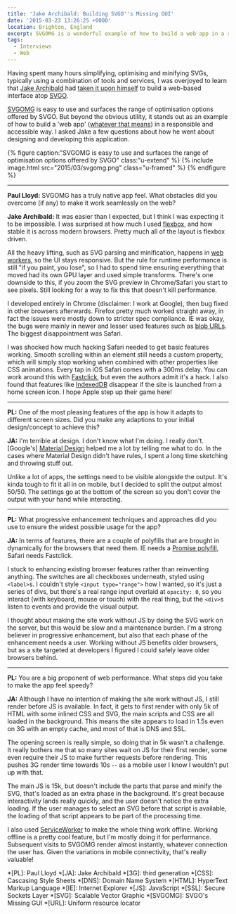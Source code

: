 ```yaml
---
title: 'Jake Archibald: Building SVGO''s Missing GUI'
date: '2015-03-23 13:26:25 +0000'
location: Brighton, England
excerpt: SVGOMG is a wonderful example of how to build a web app in a responsible and accessible way. I asked its creator, Jake Archibald, a few questions about how he designed and developed this native-feeling SVG optimisation app.
tags:
  - Interviews
  - Web
---
```

Having spent many hours simplifying, optimising and minifying SVGs, typically using a combination of tools and services, I was overjoyed to learn that [Jake Archibald][1] had [taken it upon himself][2] to build a web-based interface atop [SVGO][3].

[SVGOMG][4] is easy to use and surfaces the range of optimisation options offered by SVGO. But beyond the obvious utility, it stands out as an example of how to build a 'web app' ([whatever that means][5]) in a responsible and accessible way. I asked Jake a few questions about how he went about designing and developing this application.

{% figure caption:"SVGOMG is easy to use and surfaces the range of optimisation options offered by SVGO" class:"u-extend" %}
{% include image.html src="2015/03/svgomg.png" class="u-framed" %}
{% endfigure %}

---

**Paul Lloyd:** SVGOMG has a truly native app feel. What obstacles did you overcome (if any) to make it work seamlessly on the web?

**Jake Archibald:** It was easier than I expected, but I think I was expecting it to be impossible. I was surprised at how much I used [flexbox][6], and how stable it is across modern browsers. Pretty much all of the layout is flexbox driven.

All the heavy lifting, such as SVG parsing and minification, happens in [web workers][7], so the UI stays responsive. But the rule for runtime performance is still "if you paint, you lose", so I had to spend time ensuring everything that moved had its own GPU layer and used simple transforms. There's one downside to this, if you zoom the SVG preview in Chrome/Safari you start to see pixels. Still looking for a way to fix this that doesn't kill performance.

I developed entirely in Chrome (disclaimer: I work at Google), then bug fixed in other browsers afterwards. Firefox pretty much worked straight away, in fact the issues were mostly down to stricter spec compliance. IE was okay, the bugs were mainly in newer and lesser used features such as [blob URLs][8]. The biggest disappointment was Safari.

I was shocked how much hacking Safari needed to get basic features working. Smooth scrolling within an element still needs a custom property, which will simply stop working when combined with other properties like CSS animations. Every tap in iOS Safari comes with a 300ms delay. You can work around this with [Fastclick][9], but even the authors admit it's a hack. I also found that features like [IndexedDB][10] disappear if the site is launched from a home screen icon. I hope Apple step up their game here!

---

**PL:** One of the most pleasing features of the app is how it adapts to different screen sizes. Did you make any adaptions to your initial design/concept to achieve this?

**JA:** I'm terrible at design. I don't know what I'm doing. I really don't. [Google's]  [Material Design][11] helped me a lot by telling me what to do. In the cases where Material Design didn't have rules, I spent a long time sketching and throwing stuff out.

Unlike a lot of apps, the settings need to be visible alongside the output. It's kinda tough to fit it all in on mobile, but I decided to split the output almost 50/50. The settings go at the bottom of the screen so you don't cover the output with your hand while interacting.

---

**PL:** What progressive enhancement techniques and approaches did you use to ensure the widest possible usage for the app?

**JA:** In terms of features, there are a couple of polyfills that are brought in dynamically for the browsers that need them. IE needs a [Promise polyfill][12], Safari needs Fastclick.

I stuck to enhancing existing browser features rather than reinventing anything. The switches are all checkboxes underneath, styled using `<label>`s. I couldn't style `<input type="range">` how I wanted, so it's just a series of divs, but there's a real range input overlaid at `opacity: 0`, so you interact (with keyboard, mouse or touch) with the real thing, but the `<div>`s listen to events and provide the visual output.

I thought about making the site work without JS by doing the SVG work on the server, but this would be slow and a maintenance burden. I'm a strong believer in progressive enhancement, but also that each phase of the enhancement needs a user. Working without JS benefits older browsers, but as a site targeted at developers I figured I could safely leave older browsers behind.

---

**PL:** You are a big proponent of web performance. What steps did you take to make the app feel speedy?

**JA:** Although I have no intention of making the site work without JS, I still render before JS is available. In fact, it gets to first render with only 5k of HTML with some inlined CSS and SVG, the main scripts and CSS are all loaded in the background. This means the site appears to load in 1.5s even on 3G with an empty cache, and most of that is DNS and SSL.

The opening screen is really simple, so doing that in 5k wasn't a challenge. It really bothers me that so many sites wait on JS for their first render, some even require their JS to make further requests before rendering. This pushes 3G render time towards 10s -- as a mobile user I know I wouldn't put up with that.

The main JS is 15k, but doesn't include the parts that parse and minify the SVG, that's loaded as an extra phase in the background. It's great because interactivity lands really quickly, and the user doesn't notice the extra loading. If the user manages to select an SVG before that script is available, the loading of that script appears to be part of the processing time.

I also used [ServiceWorker][13] to make the whole thing work offline. Working offline is a pretty cool feature, but I'm mostly doing it for performance. Subsequent visits to SVGOMG render almost instantly, whatever connection the user has. Given the variations in mobile connectivity, that's really valuable!

[1]: http://jakearchibald.com
[2]: http://sarasoueidan.com/blog/svgo-tools/
[3]: https://github.com/svg/svgo
[4]: https://jakearchibald.github.io/svgomg/
[5]: https://adactio.com/journal/6246
[6]: http://www.w3.org/TR/css-flexbox-1/
[7]: http://www.w3.org/TR/workers/
[8]: http://www.w3.org/TR/FileAPI/#url
[9]: http://labs.ft.com/articles/ft-fastclick/
[10]: http://www.w3.org/TR/IndexedDB/
[11]: http://www.google.com/design/spec/material-design/introduction.html
[12]: https://github.com/jakearchibald/es6-promise
[13]: http://www.w3.org/TR/service-workers/

*[PL]: Paul Lloyd
*[JA]: Jake Archibald
*[3G]: third generation
*[CSS]: Cascasing Style Sheets
*[DNS]: Domain Name System
*[HTML]: HyperText Markup Language
*[IE]: Internet Explorer
*[JS]: JavaScript
*[SSL]: Secure Sockets Layer
*[SVG]: Scalable Vector Graphic
*[SVGOMG]: SVGO's Missing GUI
*[URL]: Uniform resource locator
